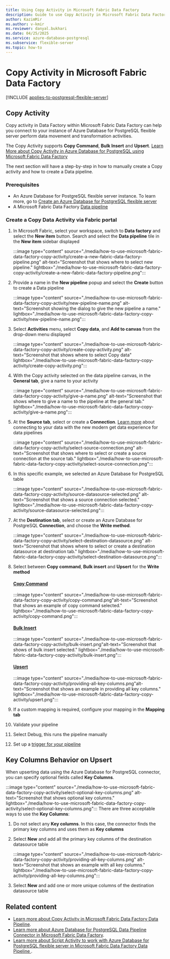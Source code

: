 ```yaml
---
title: Using Copy Activity in Microsoft Fabric Data Factory
description: Guide to use Copy Activity in Microsoft Fabric Data Factory for Azure Database for PostgreSQL
author: KazimMir
ms.author: v-kmir
ms.reviewer: danyal.bukhari
ms.date: 04/25/2025
ms.service: azure-database-postgresql
ms.subservice: flexible-server
ms.topic: how-to
---
```


# Copy Activity in Microsoft Fabric Data Factory

[!INCLUDE [applies-to-postgresql-flexible-server](~/reusable-content/ce-skilling/azure/includes/postgresql/includes/applies-to-postgresql-flexible-server.md)]

## Copy Activity

Copy activity in Data Factory  within Microsoft Fabric Data Factory can help you connect to your instance of Azure Database for PostgreSQL flexible server perform data movement and transformation activities.

The Copy Activity supports **Copy Command**, **Bulk Insert** and **Upsert**. [Learn More about Copy Activity in Azure Database for PostgreSQL using Microsoft Fabric Data Factory](/fabric/data-factory/connector-azure-database-for-postgresql-copy-activity)

The next section will have a step-by-step in how to manually create a Copy activity and how to create a Data pipeline. 

### Prerequisites

- An Azure Database for PostgreSQL flexible server instance. To learn more, go to [Create an Azure Database for PostgreSQL flexible server](/azure/postgresql/flexible-server/quickstart-create-server)
- A Microsoft Fabric Data Factory [Data pipeline](/fabric/data-factory/pipeline-landing-page)

### Create a Copy Data Activity via Fabric portal

1. In Microsoft Fabric, select your workspace, switch to **Data factory** and select the **New item** button. Search and select the **Data pipeline** tile in the **New item** sidebar displayed

   :::image type="content" source="./media/how-to-use-microsoft-fabric-data-factory-copy-activity/create-a-new-fabric-data-factory-pipeline.png" alt-text="Screenshot that shows where to select new pipeline." lightbox="./media/how-to-use-microsoft-fabric-data-factory-copy-activity/create-a-new-fabric-data-factory-pipeline.png":::

1. Provide a name in the **New pipeline** popup and select the **Create** button to create a Data pipeline

   :::image type="content" source="./media/how-to-use-microsoft-fabric-data-factory-copy-activity/new-pipeline-name.png" alt-text="Screenshot showing the dialog to give the new pipeline a name." lightbox="./media/how-to-use-microsoft-fabric-data-factory-copy-activity/new-pipeline-name.png":::


1. Select  **Activities** menu, select **Copy data**, and **Add to canvas** from the drop-down menu displayed

   :::image type="content" source="./media/how-to-use-microsoft-fabric-data-factory-copy-activity/create-copy-activity.png" alt-text="Screenshot that shows where to select Copy data" lightbox="./media/how-to-use-microsoft-fabric-data-factory-copy-activity/create-copy-activity.png":::

1. With the Copy activity selected on the data pipeline canvas, in the **General tab**, give a name to your activity

   :::image type="content" source="./media/how-to-use-microsoft-fabric-data-factory-copy-activity/give-a-name.png" alt-text="Screenshot that shows where to give a name to the pipeline at the general tab." lightbox="./media/how-to-use-microsoft-fabric-data-factory-copy-activity/give-a-name.png":::


1. At the **Source tab**, select or create a **Connection**. [Learn more](/fabric/data-factory/modern-get-data-experience-pipeline) about connecting to your data with the new modern get data experience for data pipelines

   :::image type="content" source="./media/how-to-use-microsoft-fabric-data-factory-copy-activity/select-source-connection.png" alt-text="Screenshot that shows where to select or create a source connection at the source tab." lightbox="./media/how-to-use-microsoft-fabric-data-factory-copy-activity/select-source-connection.png":::

1. In this specific example, we selected an Azure Database for PostgreSQL table

   :::image type="content" source="./media/how-to-use-microsoft-fabric-data-factory-copy-activity/source-datasource-selected.png" alt-text="Screenshot that shows a source connection selected." lightbox="./media/how-to-use-microsoft-fabric-data-factory-copy-activity/source-datasource-selected.png":::

1. At the **Destination tab**, select or create an Azure Database for PostgreSQL **Connection**, and  choose the **Write method**.

   :::image type="content" source="./media/how-to-use-microsoft-fabric-data-factory-copy-activity/select-destination-datasource.png" alt-text="Screenshot that shows where to select or create a destination datasource at destination tab." lightbox="./media/how-to-use-microsoft-fabric-data-factory-copy-activity/select-destination-datasource.png":::

1. Select between **Copy command**, **Bulk insert** and **Upsert** for the **Write method**  
    
   #### [Copy Command](#tab/copy-command)
          
   :::image type="content" source="./media/how-to-use-microsoft-fabric-data-factory-copy-activity/copy-command.png"alt-text="Screenshot that shows an example of copy command selected." lightbox="./media/how-to-use-microsoft-fabric-data-factory-copy-activity/copy-command.png":::

   #### [Bulk Insert](#tab/bulk-insert)
      
   :::image type="content" source="./media/how-to-use-microsoft-fabric-data-factory-copy-activity/bulk-insert.png"alt-text="Screenshot that shows of bulk insert selected." lightbox="./media/how-to-use-microsoft-fabric-data-factory-copy-activity/bulk-insert.png":::

   #### [Upsert](#tab/upsert)

   :::image type="content" source="./media/how-to-use-microsoft-fabric-data-factory-copy-activity/providing-all-key-columns.png"alt-text="Screenshot that shows an example in providing all key columns." lightbox="./media/how-to-use-microsoft-fabric-data-factory-copy-activity/upsert.png":::
   

1. If a custom mapping is required, configure your mapping in the **Mapping tab**
1. Validate your pipeline
1. Select Debug, this runs the pipeline manually
1. Set up a [trigger for your pipeline](/fabric/data-factory/pipeline-runs)

## Key Columns Behavior on Upsert

When upserting data using the Azure Database for PostgreSQL connector, you can specify optional fields called **Key Columns**.

:::image type="content" source="./media/how-to-use-microsoft-fabric-data-factory-copy-activity/select-optional-key-columns.png" alt-text="Screenshot that shows optional key columns." lightbox="./media/how-to-use-microsoft-fabric-data-factory-copy-activity/select-optional-key-columns.png":::
There are three acceptable ways to use the **Key Columns**:

1. Do not select any **Key columns**. In this case, the connector finds the primary key columns and uses them as **Key columns**

1. Select **New** and add all the primary key columns of the destination datasource table

   :::image type="content" source="./media/how-to-use-microsoft-fabric-data-factory-copy-activity/providing-all-key-columns.png" alt-text="Screenshot that shows an example with all key columns." lightbox="./media/how-to-use-microsoft-fabric-data-factory-copy-activity/providing-all-key-columns.png":::

1. Select **New** and add one or more unique columns of the destination datasource table


## Related content

- [Learn more about Copy Activity in Microsoft Fabric Data Factory Data Pipeline](/fabric/data-factory/connector-azure-database-for-postgresql-copy-activity).
- [Learn more about Azure Database for PostgreSQL Data Pipeline Connector in Microsoft Fabric Data Factory](/fabric/data-factory/connector-azure-database-for-postgresql-overview).
- [Learn more about Script Activity to work with Azure Database for PostgreSQL flexible server in Microsoft Fabric Data Factory Data Pipeline ](how-to-use-microsoft-fabric-data-factory-script-activity.md).